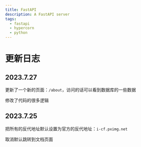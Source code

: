 ```yaml
---
title: FastAPI
description: A FastAPI server
tags:
  - fastapi
  - hypercorn
  - python
---
```


# 更新日志

## 2023.7.27

更新了一个新的页面：`/about`，访问的话可以看到数据库的一些数据

修改了代码的很多逻辑

## 2023.7.25

把所有的反代地址默认设置为官方的反代地址：`i-cf.pximg.net`

取消默认跳转到文档页面